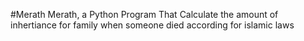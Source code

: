 #Merath 
Merath, a Python Program That Calculate the amount of inhertiance for family when someone died according for islamic laws 

